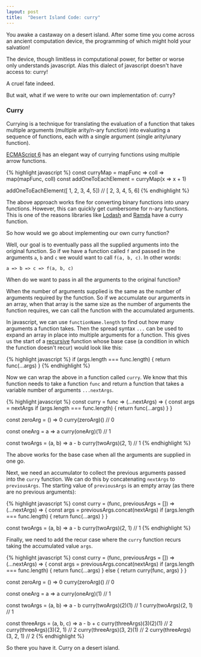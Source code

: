```yaml
---
layout: post
title:  "Desert Island Code: curry"
---
```

You awake a castaway on a desert island. After some time you come
across an ancient computation device, the programming of which might hold your
salvation!

<!--more-->

The device, though limitless in computational power, for better or worse only
understands javascript. Alas this dialect of javascript doesn't have access to:
curry!

A cruel fate indeed.

But wait, what if we were to write our own implementation of: curry?

### Curry

Currying is a technique for translating the evaluation of a function that takes
multiple arguments (multiple arity/n-ary function) into evaluating a sequence of
functions, each with a single argument (single arity/unary function).

[ECMAScript 6] has an elegant way of currying functions using multiple arrow functions.

{% highlight javascript %}
const curryMap = mapFunc => coll => map(mapFunc, coll)
const addOneToEachElement = curryMap(x => x + 1)

addOneToEachElement([ 1, 2, 3, 4, 5]) // [ 2, 3, 4, 5, 6]
{% endhighlight %}

The above approach works fine for converting binary functions into unary
functions. However, this can quickly get cumbersome for n-ary functions. This is
one of the reasons libraries like [Lodash] and [Ramda] have a curry function.

So how would we go about implementing our own curry function?

Well, our goal is to eventually pass all the supplied arguments into the original
function. So if we have a function called `f` and passed in the arguments `a`,
`b` and `c` we would want to call `f(a, b, c)`. In other words:

`a => b => c => f(a, b, c)`

When do we want to pass in all the arguments to the original function?

When the number of arguments supplied is the same as the number of arguments required
by the function. So if we accumulate our arguments in an array, when that
array is the same size as the number of arguments the function requires, we
can call the function with the accumulated arguments.

In javascript, we can use `functionName.length` to find out how many arguments a
function takes. Then the spread syntax `...` can be used to expand an array in
place into multiple arguments for a function. This gives us the start of a [recursive]
function whose base case (a condition in which the function doesn't recur) would
look like this:

{% highlight javascript %}
if (args.length === func.length) {
  return func(...args)
}
{% endhighlight %}

Now we can wrap the above in a function called `curry`. We know that this function needs to
take a function `func` and return a function that takes a variable number of
arguments `...nextArgs`.

{% highlight javascript %}
const curry = func => (...nextArgs) => {
  const args = nextArgs
  if (args.length === func.length) {
    return func(...args)
  }
}

const zeroArg = () => 0
curry(zeroArg)() // 0

const oneArg = a => a
curry(oneArg)(1) // 1

const twoArgs = (a, b) => a - b
curry(twoArgs)(2, 1) // 1
{% endhighlight %}

The above works for the base case when all the arguments are supplied in one go.

Next, we need an accumulator to collect the previous arguments passed into the
`curry` function. We can do this by concatenating `nextArgs` to `previousArgs`. The
starting value of `previousArgs` is an empty array (as there are no previous arguments):

{% highlight javascript %}
const curry = (func, previousArgs = []) => (...nextArgs) => {
  const args = previousArgs.concat(nextArgs)
  if (args.length === func.length) {
    return func(...args)
  }
}

const twoArgs = (a, b) => a - b
curry(twoArgs)(2, 1) // 1
{% endhighlight %}

Finally, we need to add the recur case where the `curry` function recurs
taking the accumulated value `args`.

{% highlight javascript %}
const curry = (func, previousArgs = []) => (...nextArgs) => {
  const args = previousArgs.concat(nextArgs)
  if (args.length === func.length) {
    return func(...args)
  } else {
    return curry(func, args)
  }
}

const zeroArg = () => 0
curry(zeroArg)() // 0

const oneArg = a => a
curry(oneArg)(1) // 1

const twoArgs = (a, b) => a - b
curry(twoArgs)(2)(1) // 1
curry(twoArgs)(2, 1) // 1

const threeArgs = (a, b, c) => a - b + c
curry(threeArgs)(3)(2)(1) // 2
curry(threeArgs)(3)(2, 1) // 2
curry(threeArgs)(3, 2)(1) // 2
curry(threeArgs)(3, 2, 1) // 2
{% endhighlight %}

So there you have it. Curry on a desert island.

[Lodash]: https://github.com/lodash/lodash
[Ramda]: https://github.com/ramda/ramda
[ECMAScript 6]: http://www.ecma-international.org/ecma-262/6.0/
[recursive]: https://en.wikipedia.org/wiki/Recursion_(computer_science)
